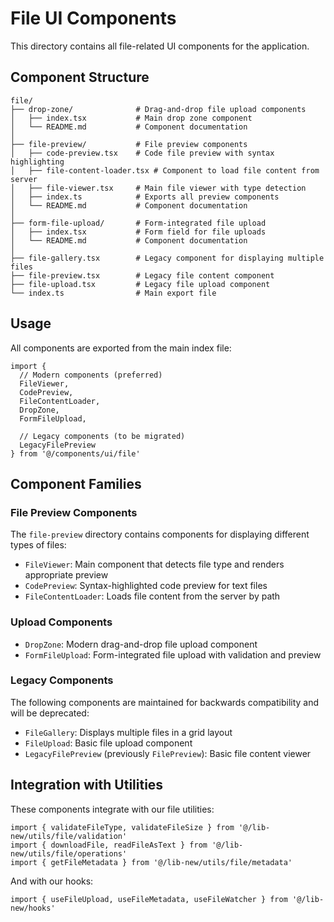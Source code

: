 # File UI Components

This directory contains all file-related UI components for the application.

## Component Structure

```
file/
├── drop-zone/              # Drag-and-drop file upload components
│   ├── index.tsx           # Main drop zone component
│   └── README.md           # Component documentation
│
├── file-preview/           # File preview components
│   ├── code-preview.tsx    # Code file preview with syntax highlighting
│   ├── file-content-loader.tsx # Component to load file content from server
│   ├── file-viewer.tsx     # Main file viewer with type detection
│   ├── index.ts            # Exports all preview components
│   └── README.md           # Component documentation
│
├── form-file-upload/       # Form-integrated file upload
│   ├── index.tsx           # Form field for file uploads
│   └── README.md           # Component documentation
│
├── file-gallery.tsx        # Legacy component for displaying multiple files
├── file-preview.tsx        # Legacy file content component
├── file-upload.tsx         # Legacy file upload component
└── index.ts                # Main export file
```

## Usage

All components are exported from the main index file:

```tsx
import { 
  // Modern components (preferred)
  FileViewer, 
  CodePreview,
  FileContentLoader,
  DropZone,
  FormFileUpload,
  
  // Legacy components (to be migrated)
  LegacyFilePreview
} from '@/components/ui/file'
```

## Component Families

### File Preview Components

The `file-preview` directory contains components for displaying different types of files:

- `FileViewer`: Main component that detects file type and renders appropriate preview
- `CodePreview`: Syntax-highlighted code preview for text files
- `FileContentLoader`: Loads file content from the server by path

### Upload Components

- `DropZone`: Modern drag-and-drop file upload component
- `FormFileUpload`: Form-integrated file upload with validation and preview

### Legacy Components

The following components are maintained for backwards compatibility and will be deprecated:

- `FileGallery`: Displays multiple files in a grid layout
- `FileUpload`: Basic file upload component
- `LegacyFilePreview` (previously `FilePreview`): Basic file content viewer

## Integration with Utilities

These components integrate with our file utilities:

```tsx
import { validateFileType, validateFileSize } from '@/lib-new/utils/file/validation'
import { downloadFile, readFileAsText } from '@/lib-new/utils/file/operations'
import { getFileMetadata } from '@/lib-new/utils/file/metadata'
```

And with our hooks:

```tsx
import { useFileUpload, useFileMetadata, useFileWatcher } from '@/lib-new/hooks'
